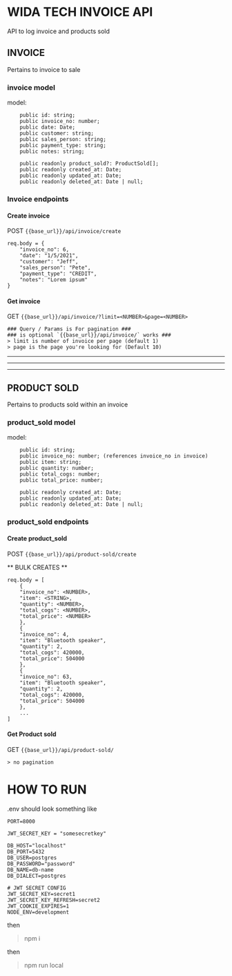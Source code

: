# WIDA TECH INVOICE API

API to log invoice and products sold

## INVOICE

Pertains to invoice to sale

### invoice model

model:

```
    public id: string;
	public invoice_no: number;
	public date: Date;
	public customer: string;
	public sales_person: string;
	public payment_type: string;
	public notes: string;

	public readonly product_sold?: ProductSold[];
	public readonly created_at: Date;
	public readonly updated_at: Date;
	public readonly deleted_at: Date | null;
```

### Invoice endpoints

#### Create invoice

POST `{{base_url}}/api/invoice/create`

```
req.body = {
    "invoice_no": 6,
    "date": "1/5/2021",
    "customer": "Jeff",
    "sales_person": "Pete",
    "payment_type": "CREDIT",
    "notes": "Lorem ipsum"
}
```

#### Get invoice

GET `{{base_url}}/api/invoice/?limit=<NUMBER>&page=<NUMBER>`

    ### Query / Params is For pagination ###
    ### is optional `{{base_url}}/api/invoice/` works ###
    > limit is number of invoice per page (default 1)
    > page is the page you're looking for (Default 10)

---

---

---

## PRODUCT SOLD

Pertains to products sold within an invoice

### product_sold model

model:

```
    public id: string;
	public invoice_no: number; (references invoice_no in invoice)
	public item: string;
	public quantity: number;
	public total_cogs: number;
	public total_price: number;

	public readonly created_at: Date;
	public readonly updated_at: Date;
	public readonly deleted_at: Date | null;
```

### product_sold endpoints

#### Create product_sold

POST `{{base_url}}/api/product-sold/create`

** BULK CREATES **

```
req.body = [
    {
    "invoice_no": <NUMBER>,
    "item": <STRING>,
    "quantity": <NUMBER>,
    "total_cogs": <NUMBER>,
    "total_price": <NUMBER>
    },
    {
    "invoice_no": 4,
    "item": "Bluetooth speaker",
    "quantity": 2,
    "total_cogs": 420000,
    "total_price": 504000
    },
    {
    "invoice_no": 63,
    "item": "Bluetooth speaker",
    "quantity": 2,
    "total_cogs": 420000,
    "total_price": 504000
    },
    ...
]
```

#### Get Product sold

GET `{{base_url}}/api/product-sold/`

    > no pagination

# HOW TO RUN

.env should look something like

```
PORT=8000

JWT_SECRET_KEY = "somesecretkey"

DB_HOST="localhost"
DB_PORT=5432
DB_USER=postgres
DB_PASSWORD="password"
DB_NAME=db-name
DB_DIALECT=postgres

# JWT SECRET CONFIG
JWT_SECRET_KEY=secret1
JWT_SECRET_KEY_REFRESH=secret2
JWT_COOKIE_EXPIRES=1
NODE_ENV=development
```

then

> npm i

then

> npm run local

